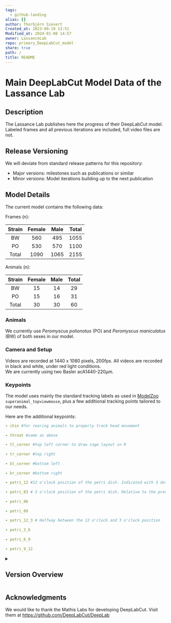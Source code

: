 ```yaml
---  
tags:  
  - github-landing  
alias: []  
author: Thorbjörn Sievert  
Created_at: 2023-09-19 13:51  
Modified_at: 2024-01-08 14:57  
owner: LassanceLab  
repo: primary_DeepLabCut_model  
share: true  
path: /  
title: README  
---  
```

  
# Main DeepLabCut Model Data of the Lassance Lab  
  
## Description  
The Lassance Lab publishes here the progress of their DeepLabCut model.  
Labeled frames and all previous iterations are included, full video files are not.  
  
## Release Versioning  
We will deviate from standard release patterns for this repository:  
- Major versions: milestones such as publications or similar  
- Minor versions: Model iterations building up to the next publication  
  
## Model Details  
  
The current model contains the following data:  
  
Frames (n):  
  
| Strain | Female | Male | Total |  
|:------:|:------:|:----:|:-----:|  
|   BW   |   560   | 495  |  1055  |  
|   PO   |  530   |  570  |  1100  |  
| Total  |  1090   | 1065  |  2155  |  
  
Animals (n):  
  
| Strain | Female | Male | Total |  
|:------:|:------:|:----:|:-----:|  
|   BW   |   15    |  14   |   29   |  
|   PO   |   15    |  16   |   31   |  
| Total  |   30    |  30   |   60   |  
  
### Animals  
We currently use *Peromyscus polionotus* (PO) and *Peromyscus maniculatus* (BW) of both sexes in our model.  
  
### Camera and Setup  
Videos are recorded at 1440 x 1080 pixels, 200fps. All videos are recorded in black and white, under red light conditions.  
We are currently using two Basler acA1440-220μm.  
  
### Keypoints  
The model uses mainly the standard tracking labels as used in [ModelZoo](https://deeplabcut.github.io/DeepLabCut/docs/ModelZoo.html) `superanimal_topviewmouse`, plus a few additional tracking points tailored to our needs.  
  
Here are the additional keypoints:  
  
```yaml  
- chin #for rearing animals to properly track head movement  
  
- throat #same as above  
  
- tl_corner #top left corner to draw cage layout in R   
  
- tr_corner #top right   
  
- bl_corner #bottom left  
  
- br_corner #bottom right   
  
- petri_12 #12 o'clock position of the petri dish. Indicated with 3 dots on the rim   
  
- petri_03 # 3 o'clock position of the petri dish. Relative to the previous 12 o'clock position   
  
- petri_06  
  
- petri_09  
  
- petri_12_3 # Halfway between the 12 o'clock and 3 o'clock position  
  
- petri_3_6  
  
- petri_6_9  
  
- petri_9_12  
```  
  
  
<details>  
<summary><h2>Version Overview</h2></summary>  
  
### 0.5  
  
Iteration 5 of our model  
  
Frames (n):  
  
| Strain | Female | Male | Total |  
|:------:|:------:|:----:|:-----:|  
|   BW   |   560   | 495  |  1055  |  
|   PO   |  530   |  570  |  1100  |  
| Total  |  1090   | 1065  |  2155  |  
  
Animals (n):  
  
| Strain | Female | Male | Total |  
|:------:|:------:|:----:|:-----:|  
|   BW   |   15    |  14   |   29   |  
|   PO   |   15    |  16   |   31   |  
| Total  |   30    |  30   |   60   |  
  
### 0.3 Initial Release  
  
Iteration 3 of our model.  
  
Frames (n):  
  
| Strain | Female | Male | Total |  
|:------:|:------:|:----:|:-----:|  
|   BW   |   80   | 120  |  200  |  
|   PO   |  100   |  40  |  140  |  
| Total  |  180   | 160  |  340  |  
  
Animals (n):  
  
| Strain | Female | Male | Total |  
|:------:|:------:|:----:|:-----:|  
|   BW   |   2    |  2   |   4   |  
|   PO   |   3    |  1   |   4   |  
| Total  |   5    |  3   |   8   |  
  
</details>  
  
## Acknowledgments  
We would like to thank the Mathis Labs for developing DeepLabCut. Visit them at https://github.com/DeepLabCut/DeepLab